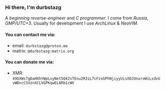 ### Hi there, I'm durbstazg
A *beginning reverse-engineer* and *C programmer*.
I come from *Russia*, *GMP/UTC+3*.
Usually for development I use *ArchLinux* & *NeoVIM*.

#### You can contact me via:
* email: `durbstazg@proton.me`
* matrix: `@durbstazg:matrix.org`

#### You can donate me via:
* XMR: `49GXWs7gDaHXhYWpLxyNet5Q42sTEnu2R3iL7cFzxGPhNjiyyUisXDJUnxroWiLsdvUvWDncCSVznXCLVGPKqwEL6Rb1cWV`
